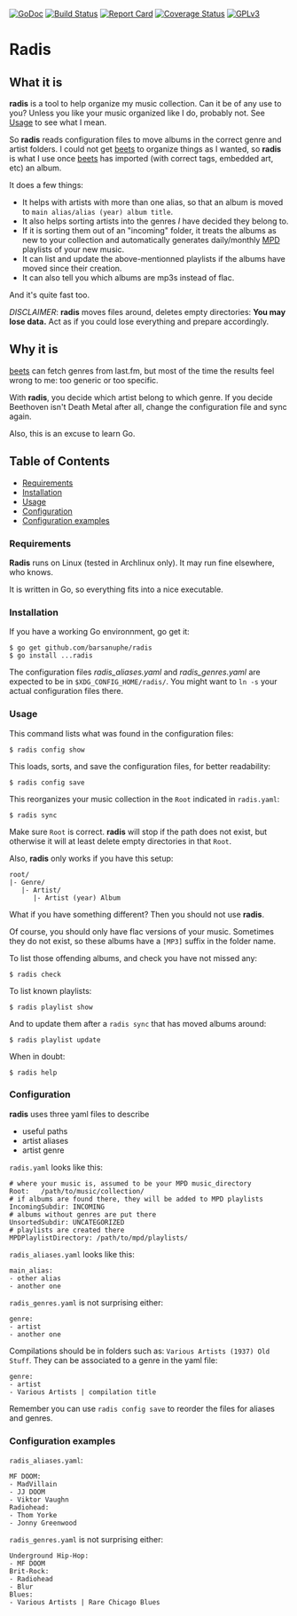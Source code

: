 [![GoDoc](https://godoc.org/github.com/barsanuphe/radis?status.svg)](https://godoc.org/github.com/barsanuphe/radis)
[![Build Status](https://travis-ci.org/barsanuphe/radis.svg?branch=master)](https://travis-ci.org/barsanuphe/radis)
[![Report Card](http://goreportcard.com/badge/barsanuphe/radis)](http://goreportcard.com/report/barsanuphe/radis)
[![Coverage Status](https://coveralls.io/repos/github/barsanuphe/radis/badge.svg?branch=master)](https://coveralls.io/github/barsanuphe/radis?branch=master)
[![GPLv3](https://img.shields.io/badge/license-GPLv3-blue.svg)](http://www.gnu.org/licenses/gpl-3.0.en.html)

# Radis

## What it is

**radis** is a tool to help organize my music collection.
Can it be of any use to you?
Unless you like your music organized like I do, probably not.
See [Usage](#usage) to see what I mean.

So **radis** reads configuration files to move albums in the correct genre and
artist folders.
I could not get [beets](https://github.com/beetbox/beets) to organize things as
I wanted, so **radis** is what I use once [beets](https://github.com/beetbox/beets)
has imported (with correct tags, embedded art, etc) an album.

It does a few things:

- It helps with artists with more than one alias, so that an album is moved to
 `main alias/alias (year) album title`.
- It also helps sorting artists into the genres *I* have decided they belong to.
- If it is sorting them out of an "incoming" folder, it treats the albums as new
to your collection and automatically generates daily/monthly
[MPD](http://www.musicpd.org/) playlists of your new music.
- It can list and update the above-mentionned playlists if the albums have moved
since their creation.
- It can also tell you which albums are mp3s instead of flac.

And it's quite fast too.

*DISCLAIMER*: **radis** moves files around, deletes empty directories:
**You may lose data.**
Act as if you could lose everything and prepare accordingly.

## Why it is

[beets](https://github.com/beetbox/beets) can fetch genres from last.fm, but
most of the time the results feel wrong to me: too generic or too specific.

With **radis**, you decide which artist belong to which genre.
If you decide Beethoven isn't Death Metal after all, change the configuration
file and sync again.

Also, this is an excuse to learn Go.

## Table of Contents

- [Requirements](#requirements)
- [Installation](#installation)
- [Usage](#usage)
- [Configuration](#configuration)
- [Configuration examples](#configuration-example)

### Requirements

**Radis** runs on Linux (tested in Archlinux only).
It may run fine elsewhere, who knows.

It is written in Go, so everything fits into a nice executable.

### Installation

If you have a working Go environnment, go get it:

    $ go get github.com/barsanuphe/radis
    $ go install ...radis

The configuration files *radis_aliases.yaml* and *radis_genres.yaml* are
expected to be in `$XDG_CONFIG_HOME/radis/`.
You might want to `ln -s` your actual configuration files there.

### Usage

This command lists what was found in the configuration files:

    $ radis config show

This loads, sorts, and save the configuration files, for better readability:

    $ radis config save

This reorganizes your music collection in the `Root` indicated in `radis.yaml`:

    $ radis sync

Make sure `Root` is correct.
**radis** will stop if the path does not exist, but otherwise it will at least
delete empty directories in that `Root`.

Also, **radis** only works if you have this setup:

    root/
    |- Genre/
       |- Artist/
          |- Artist (year) Album

What if you have something different?
Then you should not use **radis**.

Of course, you should only have flac versions of your music.
Sometimes they do not exist, so these albums have a `[MP3]` suffix in the folder
name.

To list those offending albums, and check you have not missed any:

    $ radis check

To list known playlists:

    $ radis playlist show

And to update them after a `radis sync` that has moved albums around:

    $ radis playlist update

When in doubt:

    $ radis help

### Configuration

**radis** uses three yaml files to describe
- useful paths
- artist aliases
- artist genre

`radis.yaml` looks like this:

    # where your music is, assumed to be your MPD music_directory
    Root:   /path/to/music/collection/
    # if albums are found there, they will be added to MPD playlists
    IncomingSubdir: INCOMING
    # albums without genres are put there
    UnsortedSubdir: UNCATEGORIZED
    # playlists are created there
    MPDPlaylistDirectory: /path/to/mpd/playlists/


`radis_aliases.yaml` looks like this:

    main_alias:
    - other alias
    - another one

`radis_genres.yaml` is not surprising either:

    genre:
    - artist
    - another one

Compilations should be in folders such as: `Various Artists (1937) Old Stuff`.
They can be associated to a genre in the yaml file:

    genre:
    - artist
    - Various Artists | compilation title

Remember you can use `radis config save` to reorder the files for aliases and
genres.

### Configuration examples

`radis_aliases.yaml`:

    MF DOOM:
    - MadVillain
    - JJ DOOM
    - Viktor Vaughn
    Radiohead:
    - Thom Yorke
    - Jonny Greenwood

`radis_genres.yaml` is not surprising either:

    Underground Hip-Hop:
    - MF DOOM
    Brit-Rock:
    - Radiohead
    - Blur
    Blues:
    - Various Artists | Rare Chicago Blues


